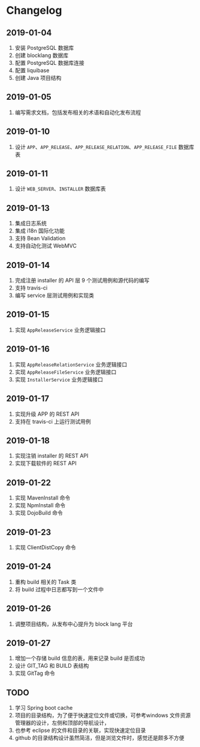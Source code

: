 # Changelog

## 2019-01-04

1. 安装 PostgreSQL 数据库
2. 创建 blocklang 数据库
3. 配置 PostgreSQL 数据库连接
4. 配置 liquibase
5. 创建 Java 项目结构

## 2019-01-05

1. 编写需求文档，包括发布相关的术语和自动化发布流程

## 2019-01-10

1. 设计 `APP`、`APP_RELEASE`、`APP_RELEASE_RELATION`、`APP_RELEASE_FILE` 数据库表

## 2019-01-11

1. 设计 `WEB_SERVER`、`INSTALLER` 数据库表

## 2019-01-13

1. 集成日志系统
2. 集成 i18n 国际化功能
3. 支持 Bean Validation
4. 支持自动化测试 WebMVC

## 2019-01-14

1. 完成注册 installer 的 API 层 9 个测试用例和源代码的编写
2. 支持 travis-ci
3. 编写 service 层测试用例和实现类

## 2019-01-15

1. 实现 `AppReleaseService` 业务逻辑接口

## 2019-01-16

1. 实现 `AppReleaseRelationService` 业务逻辑接口
2. 实现 `AppReleaseFileService` 业务逻辑接口
3. 实现 `InstallerService` 业务逻辑接口

## 2019-01-17

1. 实现升级 APP 的 REST API
2. 支持在 travis-ci 上运行测试用例

## 2019-01-18

1. 实现注销 installer 的 REST API
2. 实现下载软件的 REST API

## 2019-01-22

1. 实现 MavenInstall 命令
2. 实现 NpmInstall 命令
3. 实现 DojoBuild 命令

## 2019-01-23

1. 实现 ClientDistCopy 命令

## 2019-01-24

1. 重构 build 相关的 Task 类
2. 将 build 过程中日志都写到一个文件中

## 2019-01-26

1. 调整项目结构，从发布中心提升为 block lang 平台

## 2019-01-27

1. 增加一个存储 build 信息的表，用来记录 build 是否成功
2. 设计 GIT_TAG 和 BUILD 表结构
3. 实现 GitTag 命令

## TODO

1. 学习 Spring boot cache
2. 项目的目录结构，为了便于快速定位文件或切换，可参考windows 文件资源管理器的设计，左侧和顶部的导航设计，
3. 也参考 eclipse 的文件和目录的关联，实现快速定位目录
4. github 的目录结构设计虽然简洁，但是浏览文件时，感觉还是颇多不方便

